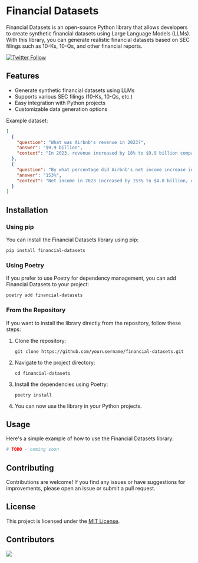 # Financial Datasets

Financial Datasets is an open-source Python library 
that allows developers to create synthetic financial datasets
using Large Language Models (LLMs). With this library,
you can generate realistic financial datasets based on SEC filings
such as 10-Ks, 10-Qs, and other financial reports.

[![Twitter Follow](https://img.shields.io/twitter/follow/virattt?style=social)](https://twitter.com/virattt)

## Features

- Generate synthetic financial datasets using LLMs
- Supports various SEC filings (10-Ks, 10-Qs, etc.)
- Easy integration with Python projects
- Customizable data generation options

Example dataset:
```json
[
  {
    "question": "What was Airbnb's revenue in 2023?",
    "answer": "$9.9 billion",
    "context": "In 2023, revenue increased by 18% to $9.9 billion compared to 2022, primarily due to a 14% increase in Nights and Experiences Booked of 54.5 million combined with higher average daily rates driving a 16% increase in Gross Booking Value of $10.0 billion."
  },
  {
    "question": "By what percentage did Airbnb's net income increase in 2023 compared to the prior year?",
    "answer": "153%",
    "context": "Net income in 2023 increased by 153% to $4.8 billion, compared to the prior year, driven by our revenue growth, increased interest income, discipline in managing our cost structure, and the release of a portion of our valuation allowance on deferred tax assets of $2.9 billion."
  }
]
```

## Installation

### Using pip

You can install the Financial Datasets library using pip:

```
pip install financial-datasets
```

### Using Poetry

If you prefer to use Poetry for dependency management, you can add Financial Datasets to your project:

```
poetry add financial-datasets
```

### From the Repository

If you want to install the library directly from the repository, follow these steps:

1. Clone the repository:
   ```
   git clone https://github.com/yourusername/financial-datasets.git
   ```

2. Navigate to the project directory:
   ```
   cd financial-datasets
   ```
   
3. Install the dependencies using Poetry:
   ```
   poetry install
   ```

4. You can now use the library in your Python projects.
## Usage

Here's a simple example of how to use the Financial Datasets library:

```python
# TODO - coming soon
```

## Contributing

Contributions are welcome! If you find any issues or have suggestions for improvements, 
please open an issue or submit a pull request.

## License

This project is licensed under the [MIT License](link-to-license-file).

## Contributors

<a href="https://github.com/virattt/financial-datasets/graphs/contributors">
  <img src="https://contrib.rocks/image?repo=virattt/financial-datasets" />
</a>